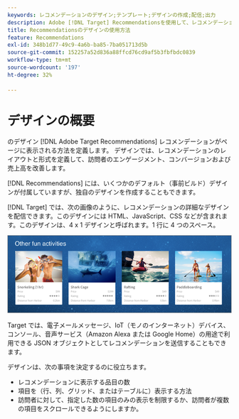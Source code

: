 ```yaml
---
keywords: レコメンデーションのデザイン;テンプレート;デザインの作成;配信;出力
description: Adobe [!DNL Target] Recommendationsを使用して、レコメンデーションがページに表示される方法を定義します（1X4、1X6、2X2 など）。
title: Recommendationsのデザインの使用方法
feature: Recommendations
exl-id: 348b1d77-49c9-4a6b-ba85-7ba051713d5b
source-git-commit: 152257a52d836a88ffcd76cd9af5b3fbfbdc0839
workflow-type: tm+mt
source-wordcount: '197'
ht-degree: 32%

---
```


# デザインの概要

のデザイン [!DNL Adobe Target Recommendations] レコメンデーションがページに表示される方法を定義します。 デザインでは、レコメンデーションのレイアウトと形式を定義して、訪問者のエンゲージメント、コンバージョンおよび売上高を改善します。

[!DNL Recommendations] には、いくつかのデフォルト（事前ビルド）デザインが付属していますが、独自のデザインを作成することもできます。

[!DNL Target] では、次の画像のように、レコメンデーションの詳細なデザインを配信できます。このデザインには HTML、JavaScript、CSS などが含まれます。このデザインは、4 x 1 デザインと呼ばれます。1 行に 4 つのスペース。

![](assets/velocity_example.png)

Target では、電子メールメッセージ、IoT（モノのインターネット）デバイス、コンソール、音声サービス（Amazon Alexa または Google Home）の用途で利用できる JSON オブジェクトとしてレコメンデーションを送信することもできます。

デザインは、次の事項を決定するのに役立ちます。

* レコメンデーションに表示する品目の数
* 項目を（行、列、グリッド、またはテーブルに）表示する方法
* 訪問者に対して、指定した数の項目のみの表示を制限するか、訪問者が複数の項目をスクロールできるようにしますか。
